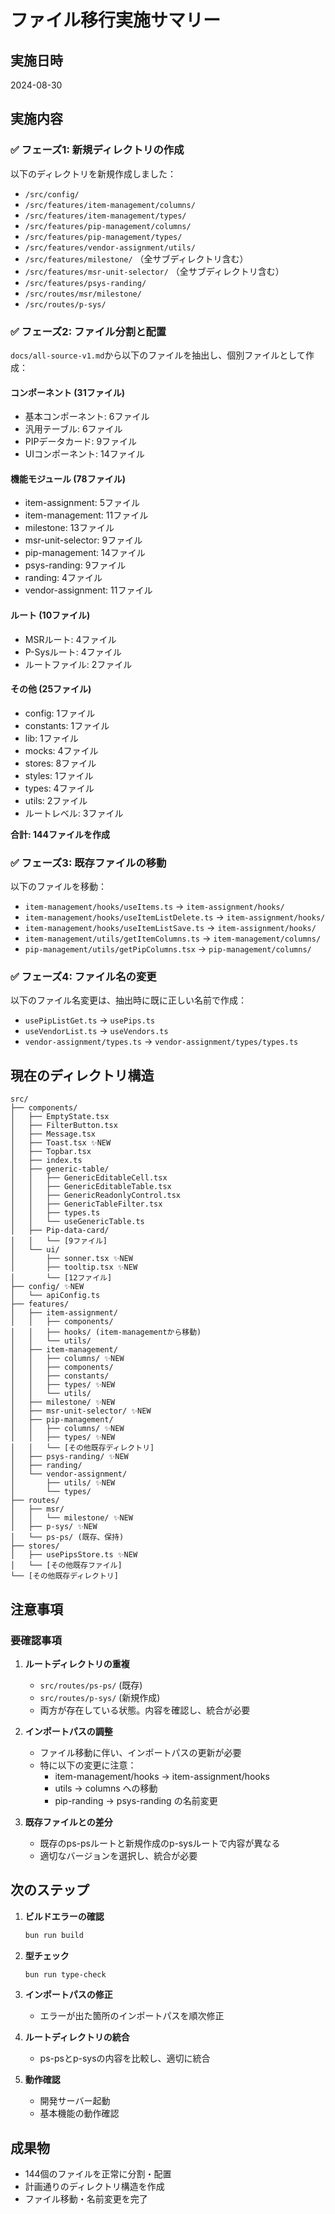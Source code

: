 # ファイル移行実施サマリー

## 実施日時
2024-08-30

## 実施内容

### ✅ フェーズ1: 新規ディレクトリの作成
以下のディレクトリを新規作成しました：
- `/src/config/`
- `/src/features/item-management/columns/`
- `/src/features/item-management/types/`
- `/src/features/pip-management/columns/`
- `/src/features/pip-management/types/`
- `/src/features/vendor-assignment/utils/`
- `/src/features/milestone/` （全サブディレクトリ含む）
- `/src/features/msr-unit-selector/` （全サブディレクトリ含む）
- `/src/features/psys-randing/`
- `/src/routes/msr/milestone/`
- `/src/routes/p-sys/`

### ✅ フェーズ2: ファイル分割と配置
`docs/all-source-v1.md`から以下のファイルを抽出し、個別ファイルとして作成：

#### コンポーネント (31ファイル)
- 基本コンポーネント: 6ファイル
- 汎用テーブル: 6ファイル
- PIPデータカード: 9ファイル
- UIコンポーネント: 14ファイル

#### 機能モジュール (78ファイル)
- item-assignment: 5ファイル
- item-management: 11ファイル
- milestone: 13ファイル
- msr-unit-selector: 9ファイル
- pip-management: 14ファイル
- psys-randing: 9ファイル
- randing: 4ファイル
- vendor-assignment: 11ファイル

#### ルート (10ファイル)
- MSRルート: 4ファイル
- P-Sysルート: 4ファイル
- ルートファイル: 2ファイル

#### その他 (25ファイル)
- config: 1ファイル
- constants: 1ファイル
- lib: 1ファイル
- mocks: 4ファイル
- stores: 8ファイル
- styles: 1ファイル
- types: 4ファイル
- utils: 2ファイル
- ルートレベル: 3ファイル

**合計: 144ファイルを作成**

### ✅ フェーズ3: 既存ファイルの移動
以下のファイルを移動：
- `item-management/hooks/useItems.ts` → `item-assignment/hooks/`
- `item-management/hooks/useItemListDelete.ts` → `item-assignment/hooks/`
- `item-management/hooks/useItemListSave.ts` → `item-assignment/hooks/`
- `item-management/utils/getItemColumns.ts` → `item-management/columns/`
- `pip-management/utils/getPipColumns.tsx` → `pip-management/columns/`

### ✅ フェーズ4: ファイル名の変更
以下のファイル名変更は、抽出時に既に正しい名前で作成：
- `usePipListGet.ts` → `usePips.ts`
- `useVendorList.ts` → `useVendors.ts`
- `vendor-assignment/types.ts` → `vendor-assignment/types/types.ts`

## 現在のディレクトリ構造

```
src/
├── components/
│   ├── EmptyState.tsx
│   ├── FilterButton.tsx
│   ├── Message.tsx
│   ├── Toast.tsx ✨NEW
│   ├── Topbar.tsx
│   ├── index.ts
│   ├── generic-table/
│   │   ├── GenericEditableCell.tsx
│   │   ├── GenericEditableTable.tsx
│   │   ├── GenericReadonlyControl.tsx
│   │   ├── GenericTableFilter.tsx
│   │   ├── types.ts
│   │   └── useGenericTable.ts
│   ├── Pip-data-card/
│   │   └── [9ファイル]
│   └── ui/
│       ├── sonner.tsx ✨NEW
│       ├── tooltip.tsx ✨NEW
│       └── [12ファイル]
├── config/ ✨NEW
│   └── apiConfig.ts
├── features/
│   ├── item-assignment/
│   │   ├── components/
│   │   ├── hooks/ (item-managementから移動)
│   │   └── utils/
│   ├── item-management/
│   │   ├── columns/ ✨NEW
│   │   ├── components/
│   │   ├── constants/
│   │   ├── types/ ✨NEW
│   │   └── utils/
│   ├── milestone/ ✨NEW
│   ├── msr-unit-selector/ ✨NEW
│   ├── pip-management/
│   │   ├── columns/ ✨NEW
│   │   ├── types/ ✨NEW
│   │   └── [その他既存ディレクトリ]
│   ├── psys-randing/ ✨NEW
│   ├── randing/
│   └── vendor-assignment/
│       ├── utils/ ✨NEW
│       └── types/
├── routes/
│   ├── msr/
│   │   └── milestone/ ✨NEW
│   ├── p-sys/ ✨NEW
│   └── ps-ps/ (既存、保持)
├── stores/
│   ├── usePipsStore.ts ✨NEW
│   └── [その他既存ファイル]
└── [その他既存ディレクトリ]
```

## 注意事項

### 要確認事項
1. **ルートディレクトリの重複**
   - `src/routes/ps-ps/` (既存)
   - `src/routes/p-sys/` (新規作成)
   - 両方が存在している状態。内容を確認し、統合が必要

2. **インポートパスの調整**
   - ファイル移動に伴い、インポートパスの更新が必要
   - 特に以下の変更に注意：
     - item-management/hooks → item-assignment/hooks
     - utils → columns への移動
     - pip-randing → psys-randing の名前変更

3. **既存ファイルとの差分**
   - 既存のps-psルートと新規作成のp-sysルートで内容が異なる
   - 適切なバージョンを選択し、統合が必要

## 次のステップ

1. **ビルドエラーの確認**
   ```bash
   bun run build
   ```

2. **型チェック**
   ```bash
   bun run type-check
   ```

3. **インポートパスの修正**
   - エラーが出た箇所のインポートパスを順次修正

4. **ルートディレクトリの統合**
   - ps-psとp-sysの内容を比較し、適切に統合

5. **動作確認**
   - 開発サーバー起動
   - 基本機能の動作確認

## 成果物
- 144個のファイルを正常に分割・配置
- 計画通りのディレクトリ構造を作成
- ファイル移動・名前変更を完了